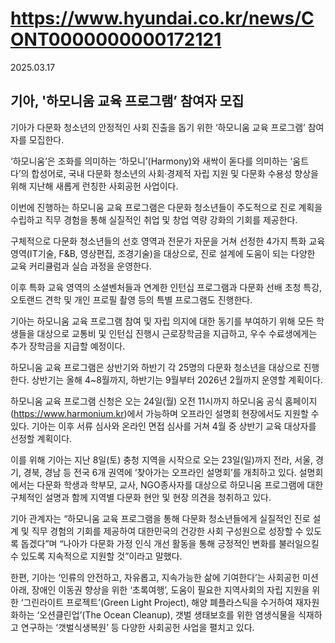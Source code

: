# https://www.hyundai.co.kr/news/CONT0000000000172121

2025.03.17

## 기아, '하모니움 교육 프로그램’ 참여자 모집

기아가 다문화 청소년의 안정적인 사회 진출을 돕기 위한 ‘하모니움 교육 프로그램’ 참여자를 모집한다.

‘하모니움’은 조화를 의미하는 ‘하모니’(Harmony)와 새싹이 돋다를 의미하는 ‘움트다’의 합성어로, 국내 다문화 청소년의 사회·경제적 자립 지원 및 다문화 수용성 향상을 위해 지난해 새롭게 런칭한 사회공헌 사업이다.

이번에 진행하는 하모니움 교육 프로그램은 다문화 청소년들이 주도적으로 진로 계획을 수립하고 직무 경험을 통해 실질적인 취업 및 창업 역량 강화의 기회를 제공한다.

구체적으로 다문화 청소년들의 선호 영역과 전문가 자문을 거쳐 선정한 4가지 특화 교육 영역(IT기술, F&B, 영상편집, 조경기술)을 대상으로, 진로 설계에 도움이 되는 다양한 교육 커리큘럼과 실습 과정을 운영한다.

이후 특화 교육 영역의 소셜벤처들과 연계한 인턴십 프로그램과 다문화 선배 초청 특강, 오토랜드 견학 및 개인 프로필 촬영 등의 특별 프로그램도 진행한다.

기아는 하모니움 교육 프로그램 참여 및 자립 의지에 대한 동기를 부여하기 위해 모든 학생들을 대상으로 교통비 및 인턴십 진행시 근로장학금을 지급하고, 우수 수료생에게는 추가 장학금을 지급할 예정이다.

하모니움 교육 프로그램은 상반기와 하반기 각 25명의 다문화 청소년을 대상으로 진행한다. 상반기는 올해 4~8월까지, 하반기는 9월부터 2026년 2월까지 운영할 계획이다.

하모니움 교육 프로그램 신청은 오는 24일(월) 오전 11시까지 하모니움 공식 홈페이지(https://www.harmonium.kr)에서 가능하며 오프라인 설명회 현장에서도 지원할 수 있다. 기아는 이후 서류 심사와 온라인 면접 심사를 거쳐 4월 중 상반기 교육 대상자를 선정할 계획이다.

이를 위해 기아는 지난 8일(토) 충청 지역을 시작으로 오는 23일(일)까지 전라, 서울, 경기, 경북, 경남 등 전국 6개 권역에 ‘찾아가는 오프라인 설명회’를 개최하고 있다. 설명회에서는 다문화 학생과 학부모, 교사, NGO종사자를 대상으로 하모니움 프로그램에 대한 구체적인 설명과 함께 지역별 다문화 현안 및 현장 의견을 청취하고 있다.

기아 관계자는 “하모니움 교육 프로그램을 통해 다문화 청소년들에게 실질적인 진로 설계 및 직무 경험의 기회를 제공하여 대한민국의 건강한 사회 구성원으로 성장할 수 있도록 돕겠다”며 “나아가 다문화 가정 인식 개선 활동을 통해 긍정적인 변화를 불러일으킬 수 있도록 지속적으로 지원할 것”이라고 말했다.

한편, 기아는 ‘인류의 안전하고, 자유롭고, 지속가능한 삶에 기여한다’는 사회공헌 미션 아래, 장애인 이동권 향상을 위한 ‘초록여행’, 도움이 필요한 지역사회의 자립 지원을 위한 ‘그린라이트 프로젝트’(Green Light Project), 해양 폐플라스틱을 수거하여 재자원화하는 ‘오션클린업’(The Ocean Cleanup), 갯벌 생태보호를 위한 염생식물을 식재하고 연구하는 ‘갯벌식생복원’ 등 다양한 사회공헌 사업을 펼치고 있다.
